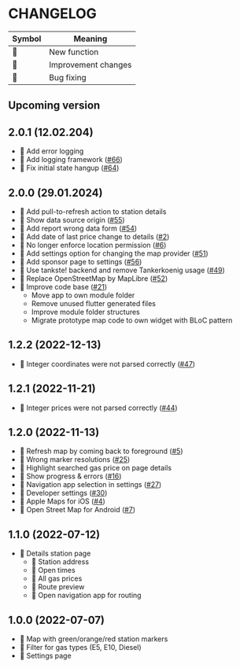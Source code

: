 CHANGELOG
=========

| Symbol | Meaning             |
|--------|---------------------|
| 🌟     | New function        |
| 🧹     | Improvement changes |
| 🐞     | Bug fixing          |

## Upcoming version ##

## 2.0.1 (12.02.204) ##

* 🧹 Add error logging
* 🌟 Add logging framework ([#66](https://github.com/tankste/app/issues/66))
* 🐞 Fix initial state hangup ([#64](https://github.com/tankste/app/issues/64))

## 2.0.0 (29.01.2024) ##

* 🧹 Add pull-to-refresh action to station details
* 🌟 Show data source origin ([#55](https://github.com/tankste/app/issues/55))
* 🌟 Add report wrong data form ([#54](https://github.com/tankste/app/issues/54))
* 🌟 Add date of last price change to details ([#2](https://github.com/tankste/app/issues/2))
* 🧹 No longer enforce location permission ([#6](https://github.com/tankste/app/issues/6))
* 🌟 Add settings option for changing the map provider ([#51](https://github.com/tankste/app/issues/51))
* 🌟 Add sponsor page to settings ([#56](https://github.com/tankste/app/issues/49))
* 🧹 Use tankste! backend and remove Tankerkoenig usage ([#49](https://github.com/tankste/app/issues/49))
* 🧹 Replace OpenStreetMap by MapLibre ([#52](https://github.com/tankste/app/issues/52))
* 🧹 Improve code base ([#21](https://github.com/tankste/app/issues/21))
    * Move app to own module folder
    * Remove unused flutter generated files
    * Improve module folder structures
    * Migrate prototype map code to own widget with BLoC pattern

## 1.2.2 (2022-12-13) ##

* 🐞 Integer coordinates were not parsed correctly ([#47](https://github.com/tankste/app/issues/44))

## 1.2.1 (2022-11-21) ##

* 🐞 Integer prices were not parsed correctly ([#44](https://github.com/tankste/app/issues/44))

## 1.2.0 (2022-11-13) ##

* 🐞 Refresh map by coming back to foreground ([#5](https://github.com/tankste/app/issues/5))
* 🐞 Wrong marker resolutions ([#25](https://github.com/tankste/app/issues/25))
* 🧹 Highlight searched gas price on page details
* 🧹 Show progress & errors ([#16](https://github.com/tankste/app/issues/16))
* 🌟 Navigation app selection in settings ([#27](https://github.com/tankste/app/issues/27))
* 🌟 Developer settings ([#30](https://github.com/tankste/app/issues/30))
* 🌟 Apple Maps for iOS ([#4](https://github.com/tankste/app/issues/4))
* 🌟 Open Street Map for Android ([#7](https://github.com/tankste/app/issues/7))

## 1.1.0 (2022-07-12) ##

* 🌟 Details station page
    * 🌟 Station address
    * 🌟 Open times
    * 🌟 All gas prices
    * 🌟 Route preview
    * 🌟 Open navigation app for routing

## 1.0.0 (2022-07-07) ##

* 🌟 Map with green/orange/red station markers
* 🌟 Filter for gas types (E5, E10, Diesel)
* 🌟 Settings page